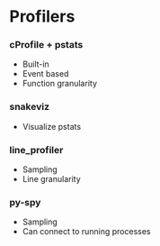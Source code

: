 # Profilers

### cProfile + pstats
- Built-in
- Event based
- Function granularity

### snakeviz
- Visualize pstats

### line_profiler
- Sampling
- Line granularity

### py-spy
- Sampling
- Can connect to running processes
